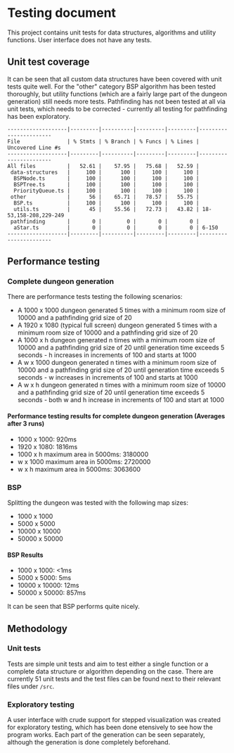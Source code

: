 # Testing document

This project contains unit tests for data structures, algorithms and utility functions. User interface does not have any tests.

## Unit test coverage

It can be seen that all custom data structures have been covered with unit tests quite well. For the "other" category BSP algorithm has been tested thoroughly, but utility functions (which are a fairly large part of the dungeon generation) still needs more tests. Pathfinding has not been tested at all via unit tests, which needs to be corrected - currently all testing for pathfinding has been exploratory.

```
-------------------|---------|----------|---------|---------|-----------------------
File               | % Stmts | % Branch | % Funcs | % Lines | Uncovered Line #s
-------------------|---------|----------|---------|---------|-----------------------
All files          |   52.61 |    57.95 |   75.68 |   52.59 |
 data-structures   |     100 |      100 |     100 |     100 |
  BSPNode.ts       |     100 |      100 |     100 |     100 |
  BSPTree.ts       |     100 |      100 |     100 |     100 |
  PriorityQueue.ts |     100 |      100 |     100 |     100 |
 other             |      56 |    65.71 |   78.57 |   55.75 |
  BSP.ts           |     100 |      100 |     100 |     100 |
  utils.ts         |      45 |    55.56 |   72.73 |   43.82 | 18-53,158-208,229-249
 pathfinding       |       0 |        0 |       0 |       0 |
  aStar.ts         |       0 |        0 |       0 |       0 | 6-150
-------------------|---------|----------|---------|---------|-----------------------
```

## Performance testing

### Complete dungeon generation

There are performance tests testing the following scenarios:

- A 1000 x 1000 dungeon generated 5 times with a minimum room size of 10000 and a pathfinding grid size of 20
- A 1920 x 1080 (typical full screen) dungeon generated 5 times with a minimum room size of 10000 and a pathfinding grid size of 20
- A 1000 x h dungeon generated n times with a minimum room size of 10000 and a pathfinding grid size of 20 until generation time exceeds 5 seconds - h increases in increments of 100 and starts at 1000
- A w x 1000 dungeon generated n times with a minimum room size of 10000 and a pathfinding grid size of 20 until generation time exceeds 5 seconds - w increases in increments of 100 and starts at 1000
- A w x h dungeon generated n times with a minimum room size of 10000 and a pathfinding grid size of 20 until generation time exceeds 5 seconds - both w and h increase in increments of 100 and start at 1000

#### Performance testing results for complete dungeon generation (Averages after 3 runs)

- 1000 x 1000: 920ms
- 1920 x 1080: 1816ms
- 1000 x h maximum area in 5000ms: 3180000
- w x 1000 maximum area in 5000ms: 2720000
- w x h maximum area in 5000ms: 3063600

### BSP

Splitting the dungeon was tested with the following map sizes:

- 1000 x 1000
- 5000 x 5000
- 10000 x 10000
- 50000 x 50000

#### BSP Results

- 1000 x 1000: <1ms
- 5000 x 5000: 5ms
- 10000 x 10000: 12ms
- 50000 x 50000: 857ms

It can be seen that BSP performs quite nicely.

## Methodology

### Unit tests

Tests are simple unit tests and aim to test either a single function or a complete data structure or algorithm depending on the case. There are currently 51 unit tests and the test files can be found next to their relevant files under `/src`.

### Exploratory testing

A user interface with crude support for stepped visualization was created for exploratory testing, which has been done etensively to see how the program works. Each part of the generation can be seen separately, although the generation is done completely beforehand.
